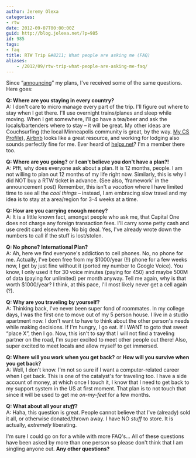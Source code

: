 ```yaml
---
author: Jeremy Olexa
categories:
- rtw
date: 2012-09-07T00:00:00Z
guid: http://blog.jolexa.net/?p=985
id: 985
tags:
- faq
title: RTW Trip &#8211; What people are asking me (FAQ)
aliases:
    - /2012/09/rtw-trip-what-people-are-asking-me-faq/
---
```


Since &#8220;[announcing][1]&#8221; my plans, I've received some of the same questions. Here goes:

**Q: Where are you staying in every country?**  
A: I don't care to micro manage every part of the trip. I'll figure out where to stay when I get there. I'll use overnight trains/planes and sleep while moving. When I get somewhere, I'll go have a tea/beer and ask the locals/bartenders where to stay &#8211; it will be great. My other ideas are Couchsurfing (the local Minneapolis community is great, by the way. [My CS Profile][2]), [Airbnb][3] looks like a great resource, and working for lodging also sounds perfectly fine for me. Ever heard of [helpx.net][4]? I'm a member there too.

**Q: Where are you going?** or **I can't believe you don't have a plan?!**  
A: Pfft, why does everyone ask about a plan. It is 12 months, people. I am not willing to plan out 12 months of my life right now. Similarly, this is why I did NOT buy a RTW ticket in advance. (See also, &#8216;framework' in the announcement post) Remember, this isn't a *vacation* where I have limited time to see all the *cool things* &#8211; instead, I am embracing slow travel and my idea is to stay at a area/region for 3-4 weeks at a time.

**Q: How are you carrying enough money?**  
A: It is a little known fact, amongst people who ask me, that Capital One does not charge any foreign transaction fees. I'll carry some petty cash and use credit card elsewhere. No big deal. Yes, I've already wrote down the numbers to call if the stuff is lost/stolen.

**Q: No phone? International Plan?**  
A: Ah, here we find everyone's addiction to cell phones. No, no phone for me. Actually, I've been free from my $1000/year (!!) phone for a few weeks now, I get by just fine without it (ported my number to Google Voice). You know, I only used it for 30 voice minutes (paying for 450) and maybe 500M of data (paying for unlimited) per month anyway. Tell me again, why is that worth $1000/year? I think, at this pace, I'll most likely never get a cell again (?).

**Q: Why are you traveling by yourself?**  
A: Thinking back, I've never been super fond of roommates. In my college days, I was the first one to move out of my 5 person house. I live in a studio apartment now. I don't want to have to think about the other person's needs while making decisions. If I'm hungry, I go eat. If I WANT to goto that sweet &#8220;place X&#8221;, then I go. Now, this isn't to say that I will not find a traveling partner on the road, I'm super excited to meet other people out there! Also, super excited to meet locals and allow myself to get immersed.

**Q: Where will you work when you get back?** or **How will you survive when you get back?**  
A: Well, I don't know. I'm not so sure if I want a computer-related career when I get back. This is one of the catalyst's for traveling too. I have a side account of money, at which once I touch it, I know that I need to get back to my support system in the US at first moment. That plan is to not touch that since it will be used to get me *on-my-feet* for a few months.

**Q: What about all your *stuff*?**  
A: Haha, this question is great. People cannot believe that I've (already) sold it all, or otherwise donated/thrown away. I have NO *stuff* to store. It is actually, *extremely* liberating.

I'm sure I could go on for a while with more FAQ's... All of these questions have been asked by more than one person so please don't think that I am singling anyone out. **Any other questions?**

 [1]: http://blog.jolexa.net/2012/08/announcing-my-long-term-travel-plans/
 [2]: http://www.couchsurfing.org/people/jolexa
 [3]: https://www.airbnb.com/
 [4]: http://www.helpx.net/